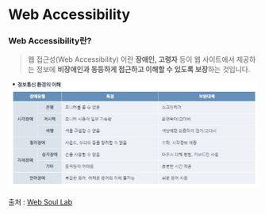 # Web Accessibility

### Web Accessibility란?

> 웹 접근성(Web Accessibility) 이란 **장애인, 고령자** 등이 웹 사이트에서 제공하는 정보에 **비장애인과 동등하게 접근하고 이해할 수 있도록 보장**하는 것입니다.

![Web Accessibility](사진자료/web_accessibility.JPG)

출처 : [Web Soul Lab](http://www.websoul.co.kr/accessibility/define.asp)